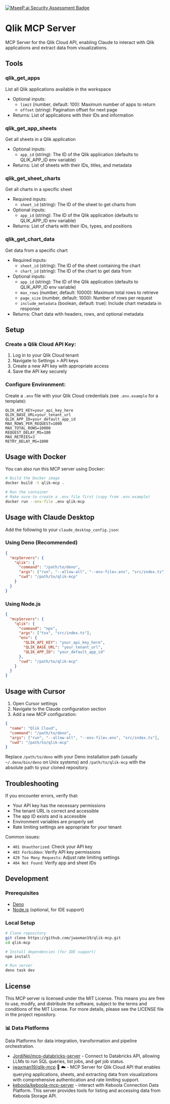 [![MseeP.ai Security Assessment Badge](https://mseep.net/pr/jwaxman19-qlik-mcp-badge.png)](https://mseep.ai/app/jwaxman19-qlik-mcp)

# Qlik MCP Server

MCP Server for the Qlik Cloud API, enabling Claude to interact with Qlik applications and extract data from visualizations.

## Tools

### qlik_get_apps
List all Qlik applications available in the workspace
- Optional inputs:
  - `limit` (number, default: 100): Maximum number of apps to return
  - `offset` (string): Pagination offset for next page
- Returns: List of applications with their IDs and information

### qlik_get_app_sheets
Get all sheets in a Qlik application
- Optional inputs:
  - `app_id` (string): The ID of the Qlik application (defaults to QLIK_APP_ID env variable)
- Returns: List of sheets with their IDs, titles, and metadata

### qlik_get_sheet_charts
Get all charts in a specific sheet
- Required inputs:
  - `sheet_id` (string): The ID of the sheet to get charts from
- Optional inputs:
  - `app_id` (string): The ID of the Qlik application (defaults to QLIK_APP_ID env variable)
- Returns: List of charts with their IDs, types, and positions

### qlik_get_chart_data
Get data from a specific chart
- Required inputs:
  - `sheet_id` (string): The ID of the sheet containing the chart
  - `chart_id` (string): The ID of the chart to get data from
- Optional inputs:
  - `app_id` (string): The ID of the Qlik application (defaults to QLIK_APP_ID env variable)
  - `max_rows` (number, default: 10000): Maximum total rows to retrieve
  - `page_size` (number, default: 1000): Number of rows per request
  - `include_metadata` (boolean, default: true): Include chart metadata in response
- Returns: Chart data with headers, rows, and optional metadata

## Setup

### Create a Qlik Cloud API Key:
1. Log in to your Qlik Cloud tenant
2. Navigate to Settings > API keys
3. Create a new API key with appropriate access
4. Save the API key securely

### Configure Environment:
Create a `.env` file with your Qlik Cloud credentials (see `.env.example` for a template):
```env
QLIK_API_KEY=your_api_key_here
QLIK_BASE_URL=your_tenant_url
QLIK_APP_ID=your_default_app_id
MAX_ROWS_PER_REQUEST=1000
MAX_TOTAL_ROWS=10000
REQUEST_DELAY_MS=100
MAX_RETRIES=3
RETRY_DELAY_MS=1000
```

## Usage with Docker

You can also run this MCP server using Docker:

```bash
# Build the Docker image
docker build -t qlik-mcp .

# Run the container
# Make sure to create a .env file first (copy from .env.example)
docker run --env-file .env qlik-mcp
```

## Usage with Claude Desktop

Add the following to your `claude_desktop_config.json`:

### Using Deno (Recommended)
```json
{
  "mcpServers": {
    "qlik": {
      "command": "/path/to/deno",
      "args": ["run", "--allow-all", "--env-file=.env", "src/index.ts"],
      "cwd": "/path/to/qlik-mcp"
    }
  }
}
```

### Using Node.js
```json
{
  "mcpServers": {
    "qlik": {
      "command": "npx",
      "args": ["tsx", "src/index.ts"],
      "env": {
        "QLIK_API_KEY": "your_api_key_here",
        "QLIK_BASE_URL": "your_tenant_url",
        "QLIK_APP_ID": "your_default_app_id"
      },
      "cwd": "/path/to/qlik-mcp"
    }
  }
}
```

## Usage with Cursor

1. Open Cursor settings
2. Navigate to the Claude configuration section
3. Add a new MCP configuration:

```json
{
  "name": "Qlik Cloud",
  "command": "/path/to/deno",
  "args": ["run", "--allow-all", "--env-file=.env", "src/index.ts"],
  "cwd": "/path/to/qlik-mcp"
}
```

Replace `/path/to/deno` with your Deno installation path (usually `~/.deno/bin/deno` on Unix systems) and `/path/to/qlik-mcp` with the absolute path to your cloned repository.

## Troubleshooting

If you encounter errors, verify that:
- Your API key has the necessary permissions
- The tenant URL is correct and accessible
- The app ID exists and is accessible
- Environment variables are properly set
- Rate limiting settings are appropriate for your tenant

Common issues:
- `401 Unauthorized`: Check your API key
- `403 Forbidden`: Verify API key permissions
- `429 Too Many Requests`: Adjust rate limiting settings
- `404 Not Found`: Verify app and sheet IDs

## Development

### Prerequisites
- [Deno](https://deno.land/#installation)
- [Node.js](https://nodejs.org/) (optional, for IDE support)

### Local Setup
```bash
# Clone repository
git clone https://github.com/jwaxman19/qlik-mcp.git
cd qlik-mcp

# Install dependencies (for IDE support)
npm install

# Run server
deno task dev
```

## License

This MCP server is licensed under the MIT License. This means you are free to use, modify, and distribute the software, subject to the terms and conditions of the MIT License. For more details, please see the LICENSE file in the project repository.

### 📊 <a name="data-platforms"></a>Data Platforms

Data Platforms for data integration, transformation and pipeline orchestration. 

- [JordiNei/mcp-databricks-server](https://github.com/JordiNeil/mcp-databricks-server) - Connect to Databricks API, allowing LLMs to run SQL queries, list jobs, and get job status.
- [jwaxman19/qlik-mcp](https://github.com/jwaxman19/qlik-mcp) 📇 ☁️ - MCP Server for Qlik Cloud API that enables querying applications, sheets, and extracting data from visualizations with comprehensive authentication and rate limiting support.
- [keboola/keboola-mcp-server](https://github.com/keboola/keboola-mcp-server) - interact with Keboola Connection Data Platform. This server provides tools for listing and accessing data from Keboola Storage API. 